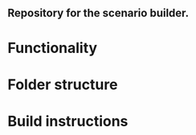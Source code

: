 Repository for the scenario builder. 
---------------------------------------

Functionality
===============

Folder structure 
=====================

Build instructions
=======================


